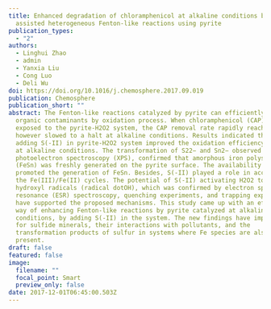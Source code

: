 ```yaml
---
title: Enhanced degradation of chloramphenicol at alkaline conditions by S (-II)
  assisted heterogeneous Fenton-like reactions using pyrite
publication_types:
  - "2"
authors:
  - Linghui Zhao
  - admin
  - Yanxia Liu
  - Cong Luo
  - Deli Wu
doi: https://doi.org/10.1016/j.chemosphere.2017.09.019
publication: Chemosphere
publication_short: ""
abstract: The Fenton-like reactions catalyzed by pyrite can efficiently degrade
  organic contaminants by oxidation process. When chloramphenicol (CAP) was
  exposed to the pyrite-H2O2 system, the CAP removal rate rapidly reached 100%
  however slowed to a halt at alkaline conditions. Results indicated that by
  adding S(-II) in pyrite-H2O2 system improved the oxidation efficiency of CAP
  at alkaline conditions. The transformation of S22− and Sn2− observed by X-ray
  photoelectron spectroscopy (XPS), confirmed that amorphous iron polysulfide
  (FeSn) was freshly generated on the pyrite surface. The availability of S(-II)
  promoted the generation of FeSn. Besides, S(-II) played a role in accelerating
  the Fe(III)/Fe(II) cycles. The potential of S(-II) activating H2O2 to generate
  hydroxyl radicals (radical dotOH), which was confirmed by electron spin
  resonance (ESR) spectroscopy, quenching experiments, and trapping experiments,
  have supported the proposed mechanisms. This study came up with an efficient
  way of enhancing Fenton-like reactions by pyrite catalyzed at alkaline
  conditions, by adding S(-II) in the system. The new findings have implications
  for sulfide minerals, their interactions with pollutants, and the
  transformation products of sulfur in systems where Fe species are also
  present.
draft: false
featured: false
image:
  filename: ""
  focal_point: Smart
  preview_only: false
date: 2017-12-01T06:45:00.503Z
---
```

